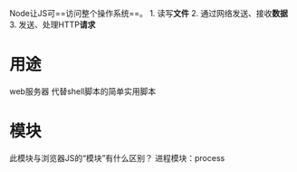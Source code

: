 Node让JS可==访问整个操作系统==。
	1. 读写**文件**
	2. 通过网络发送、接收**数据**
	3. 发送、处理HTTP**请求**

# 用途
web服务器
代替shell脚本的简单实用脚本

# 模块
此模块与浏览器JS的“模块”有什么区别？
进程模块：process